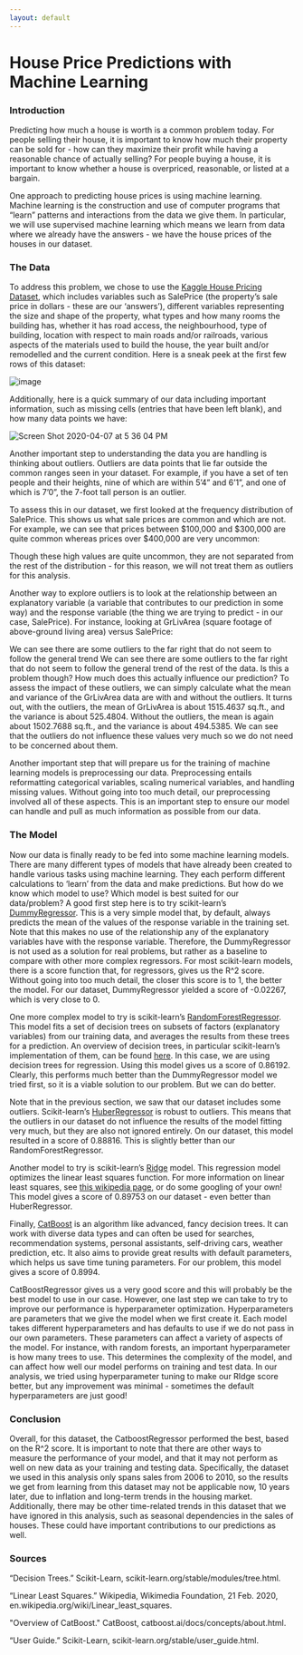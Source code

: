 ```yaml
---
layout: default
---
```


# House Price Predictions with Machine Learning

### Introduction

Predicting how much a house is worth is a common problem today. For people selling their house, it is important to know how much their property can be sold for - how can they maximize their profit while having a reasonable chance of actually selling? For people buying a house, it is important to know whether a house is overpriced, reasonable, or listed at a bargain.

One approach to predicting house prices is using machine learning. Machine learning is the construction and use of computer programs that “learn” patterns and interactions from the data we give them. In particular, we will use supervised machine learning which means we learn from data where we already have the answers - we have the house prices of the houses in our dataset. 


### The Data

To address this problem, we chose to use the [Kaggle House Pricing Dataset](https://www.kaggle.com/c/home-data-for-ml-course/overview), which includes variables such as SalePrice (the property’s sale price in dollars - these are our ‘answers’), different variables representing the size and shape of the property, what types and how many rooms the building has, whether it has road access, the neighbourhood, type of building, location with respect to main roads and/or railroads, various aspects of the materials used to build the house, the year built and/or remodelled and the current condition. Here is a sneak peek at the first few rows of this dataset:

![image](https://media.github.students.cs.ubc.ca/user/7101/files/1f641580-79d1-11ea-84b1-3a2453ac1781)

Additionally, here is a quick summary of our data including important information, such as missing cells (entries that have been left blank), and how many data points we have: 

![Screen Shot 2020-04-07 at 5 36 04 PM](https://media.github.students.cs.ubc.ca/user/7101/files/3efb3e00-79d1-11ea-8f77-e76fdb6cf1e9)

Another important step to understanding the data you are handling is thinking about outliers. Outliers are data points that lie far outside the common ranges seen in your dataset. For example, if you have a set of ten people and their heights, nine of which are within 5’4” and 6’1”, and one of which is 7’0”, the 7-foot tall person is an outlier. 

To assess this in our dataset, we first looked at the frequency distribution of SalePrice. This shows us what sale prices are common and which are not. For example, we can see that prices between $100,000 and $300,000 are quite common whereas prices over $400,000 are very uncommon:

Though these high values are quite uncommon, they are not separated from the rest of the distribution - for this reason, we will not treat them as outliers for this analysis. 

Another way to explore outliers is to look at the relationship between an explanatory variable (a variable that contributes to our prediction in some way) and the response variable (the thing we are trying to predict - in our case, SalePrice). For instance, looking at GrLivArea (square footage of above-ground living area) versus SalePrice:


We can see there are some outliers to the far right that do not seem to follow the general trend We can see there are some outliers to the far right that do not seem to follow the general trend of the rest of the data. Is this a problem though? How much does this actually influence our prediction? To assess the impact of these outliers, we can simply calculate what the mean and variance of the GrLivArea data are with and without the outliers. It turns out, with the outliers, the mean of GrLivArea is about 1515.4637 sq.ft., and the variance is about 525.4804. Without the outliers, the mean is again about 1502.7688 sq.ft., and the variance is about 494.5385. We can see that the outliers do not influence these values very much so we do not need to be concerned about them. 

Another important step that will prepare us for the training of machine learning models is preprocessing our data. Preprocessing entails reformatting categorical variables, scaling numerical variables, and handling missing values. Without going into too much detail, our preprocessing involved all of these aspects. This is an important step to ensure our model can handle and pull as much information as possible from our data. 

### The Model

Now our data is finally ready to be fed into some machine learning models. There are many different types of models that have already been created to handle various tasks using machine learning. They each perform different calculations to ‘learn’ from the data and make predictions. But how do we know which model to use? Which model is best suited for our data/problem? A good first step here is to try scikit-learn’s [DummyRegressor](https://scikit-learn.org/stable/modules/generated/sklearn.dummy.DummyRegressor.html). This is a very simple model that, by default, always predicts the mean of the values of the response variable in the training set. Note that this makes no use of the relationship any of the explanatory variables have with the response variable. Therefore, the DummyRegressor is not used as a solution for real problems, but rather as a baseline to compare with other more complex regressors. For most scikit-learn models, there is a score function that, for regressors, gives us the R^2 score. Without going into too much detail, the closer this score is to 1, the better the model. For our dataset, DummyRegressor yielded a score of -0.02267, which is very close to 0.

One more complex model to try is scikit-learn’s [RandomForestRegressor](https://scikit-learn.org/stable/modules/generated/sklearn.ensemble.RandomForestRegressor.html). This model fits a set of decision trees on subsets of factors (explanatory variables) from our training data, and averages the results from these trees for a prediction. An overview of decision trees, in particular scikit-learn’s implementation of them, can be found [here](https://scikit-learn.org/stable/modules/tree.html). In this case, we are using decision trees for regression. Using this model gives us a score of 0.86192. Clearly, this performs much better than the DummyRegressor model we tried first, so it is a viable solution to our problem. But we can do better. 

Note that in the previous section, we saw that our dataset includes some outliers. Scikit-learn’s [HuberRegressor](https://scikit-learn.org/stable/modules/generated/sklearn.linear_model.HuberRegressor.html?highlight=huberregressor#sklearn.linear_model.HuberRegressor) is robust to outliers. This means that the outliers in our dataset do not influence the results of the model fitting very much, but they are also not ignored entirely. On our dataset, this model resulted in a score of 0.88816. This is slightly better than our RandomForestRegressor.

Another model to try is scikit-learn’s [Ridge](https://scikit-learn.org/stable/modules/generated/sklearn.linear_model.Ridge.html) model. This regression model optimizes the linear least squares function. For more information on linear least squares, see [this wikipedia page](https://en.wikipedia.org/wiki/Linear_least_squares), or do some googling of your own! This model gives a score of 0.89753 on our dataset - even better than HuberRegressor. 

Finally, [CatBoost](https://catboost.ai/docs/concepts/about.html) is an algorithm like advanced, fancy decision trees. It can work with diverse data types and can often be used for searches, recommendation systems, personal assistants, self-driving cars, weather prediction, etc. It also aims to provide great results with default parameters, which helps us save time tuning parameters. For our problem, this model gives a score of 0.8994. 

CatBoostRegressor gives us a very good score and this will probably be the best model to use in our case. However, one last step we can take to try to improve our performance is hyperparameter optimization. Hyperparameters are parameters that we give the model when we first create it. Each model takes different hyperparameters and has defaults to use if we do not pass in our own parameters. These parameters can affect a variety of aspects of the model. For instance, with random forests, an important hyperparameter is how many trees to use. This determines the complexity of the model, and can affect how well our model performs on training and test data. In our analysis, we tried using hyperparameter tuning to make our RIdge score better, but any improvement was minimal - sometimes the default hyperparameters are just good!

### Conclusion
Overall, for this dataset, the CatboostRegressor performed the best, based on the R^2 score. It is important to note that there are other ways to measure the performance of your model, and that it may not perform as well on new data as your training and testing data. Specifically, the dataset we used in this analysis only spans sales from 2006 to 2010, so the results we get from learning from this dataset may not be applicable now, 10 years later, due to inflation and long-term trends in the housing market. Additionally, there may be other time-related trends in this dataset that we have ignored in this analysis, such as seasonal dependencies in the sales of houses. These could have important contributions to our predictions as well. 

### Sources
“Decision Trees.” Scikit-Learn, scikit-learn.org/stable/modules/tree.html.

“Linear Least Squares.” Wikipedia, Wikimedia Foundation, 21 Feb. 2020, en.wikipedia.org/wiki/Linear_least_squares.

"Overview of CatBoost." CatBoost, catboost.ai/docs/concepts/about.html.

“User Guide.” Scikit-Learn, scikit-learn.org/stable/user_guide.html.

